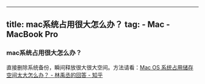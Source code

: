 
---
title: mac系统占用很大怎么办？
tag:
	- Mac
	- MacBook Pro
---

### mac系统占用很大怎么办？



直接删除系统备份，瞬间释放很大很大空间。方法请看：[Mac OS 系统占用储存空间太大怎么办？ - 林禹丞的回答 - 知乎 ](https://www.zhihu.com/question/52784342/answer/288137913)

